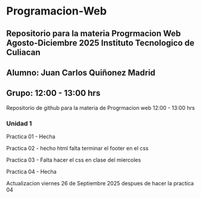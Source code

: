 # Programacion-Web
## Repositorio para la materia Progrmacion Web Agosto-Diciembre 2025 Instituto Tecnologico de Culiacan
## Alumno: Juan Carlos Quiñonez Madrid
## Grupo: 12:00 - 13:00 hrs
Repositorio de github para la materia de Progrmacion web 12:00 - 13:00 hrs

### Unidad 1
  Practica 01 - Hecha 
  
  Practica 02 - hecho html falta terminar el footer en el css
  
  Practica 03 - Falta hacer el css en clase del miercoles
  
  Practica 04 - Hecha

Actualizacion viernes 26 de Septiembre 2025 despues de hacer la practica 04
